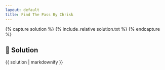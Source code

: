 ```yaml
---
layout: default
title: Find The Pass By Chrisk
---
```


{% capture solution %}
{% include_relative solution.txt %}
{% endcapture %}

## 📝 Solution

{{ solution | markdownify }}
